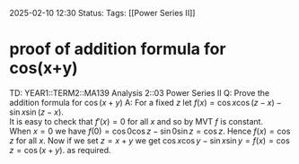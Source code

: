 2025-02-10 12:30
Status: 
Tags: [[Power Series II]]
# proof of addition formula for cos(x+y)

TD: YEAR1::TERM2::MA139 Analysis 2::03 Power Series II
Q: Prove the addition formula for $\cos(x+y)$
A: For a fixed $z$ let $f(x) = \cos x \cos(z - x) - \sin x \sin(z - x).$  
It is easy to check that $f'(x) = 0$ for all $x$ and so by MVT $f$ is constant.  
When $x = 0$ we have $f(0) = \cos 0 \cos z - \sin 0 \sin z = \cos z.$ 
Hence $f(x) = \cos z$ for all $x$. Now if we set $z = x + y$ we get $\cos x \cos y - \sin x \sin y = f(x) = \cos z = \cos(x + y).$ as required.

